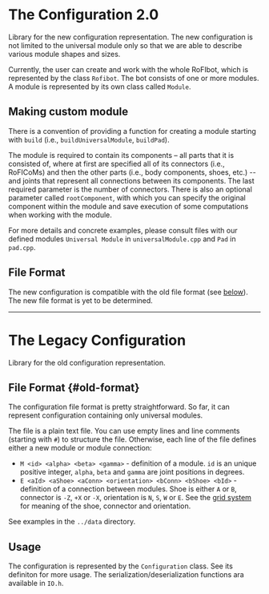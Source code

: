 # The Configuration 2.0

Library for the new configuration representation. The new
configuration is not limited to the universal module only
so that we are able to describe various module shapes and
sizes.

Currently, the user can create and work with the whole
RoFIbot, which is represented by the class `Rofibot`. The
bot consists of one or more modules. A module is represented
by its own class called `Module`.

## Making custom module

There is a convention of providing a function for creating
a module starting with `build` (i.e., `buildUniversalModule`,
`buildPad`).

The module is required to contain its components – all parts
that it is consisted of, where at first are specified all of its
connectors (i.e., RoFICoMs) and then the other parts (i.e., body
components, shoes, etc.) -- and joints that represent all
connections between its components. The last required parameter
is the number of connectors. There is also an optional parameter
called `rootComponent`, with which you can specify the original
component within the module and save execution of some
computations when working with the module.

For more details and concrete examples, please consult files with
our defined modules `Universal Module` in `universalModule.cpp`
and `Pad` in `pad.cpp`.

## File Format

The new configuration is compatible with the old file format
(see [below](#old-format)). The new file format is yet to be
determined.

* * *

# The Legacy Configuration

Library for the old configuration representation.

## File Format {#old-format}

The configuration file format is pretty straightforward. So far, it can
represent configuration containing only universal modules.

The file is a plain text file. You can use empty lines and line comments
(starting with `#`) to structure the file. Otherwise, each line of the file
defines either a new module or module connection:

- `M <id> <alpha> <beta> <gamma>` - definition of a module. `id` is an unique
  positive integer, `alpha`, `beta` and `gamma` are joint positions in degrees.
- `E <aId> <aShoe> <aConn> <orientation> <bConn> <bShoe> <bId>` - definition of
  a connection between modules. Shoe is either `A` or `B`, connector is `-Z`,
  `+X` or `-X`, orientation is `N`, `S`, `W` or `E`. See the [grid
  system](https://rofi.fi.muni.cz/platform/gridSystem/) for meaning of the shoe,
  connector and orientation.

See examples in the `../data` directory.

## Usage

The configuration is represented by the `Configuration` class. See its definiton
for more usage. The serialization/deserialization functions ara available in
`IO.h`.